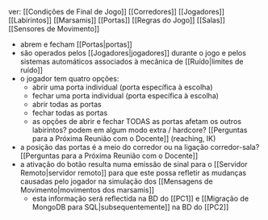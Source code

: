 ver:
	[[Condições de Final de Jogo]]
	[[Corredores]]
	[[Jogadores]]
	[[Labirintos]]
	[[Marsamis]]
	[[Portas]]
	[[Regras do Jogo]]
	[[Salas]]
	[[Sensores de Movimento]]

- abrem e fecham [[Portas|portas]]
- são operados pelos [[Jogadores|jogadores]] durante o jogo e pelos sistemas automáticos associados à mecânica de [[Ruído|limites de ruído]]
- o jogador tem quatro opções:
	- abrir uma porta individual (porta específica à escolha)
	- fechar uma porta individual (porta específica à escolha)
	- abrir todas as portas
	- fechar todas as portas
	- as opções de abrir e fechar TODAS as portas afetam os outros labirintos? podem em algum modo extra / hardcore? [[Perguntas para a Próxima Reunião com o Docente]] (reaching, IK)
- a posição das portas é a meio do corredor ou na ligação corredor-sala? [[Perguntas para a Próxima Reunião com o Docente]]
- a ativação do botão resulta numa emissão de sinal para o [[Servidor Remoto|servidor remoto]] para que este possa refletir as mudanças causadas pelo jogador na simulação dos [[Mensagens de Movimento|movimentos dos marsamis]]
	- esta informação será reflectida na BD do [[PC1]] e [[Migração de MongoDB para SQL|subsequentemente]] na BD do [[PC2]]
